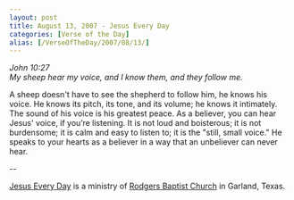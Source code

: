 ```yaml
---
layout: post
title: August 13, 2007 - Jesus Every Day
categories: [Verse of the Day]
alias: [/VerseOfTheDay/2007/08/13/]
---
```


_John 10:27  
My sheep hear my voice, and I know them, and they follow me._

A sheep doesn't have to see the shepherd to follow him, he knows
his voice. He knows its pitch, its tone, and its volume; he knows it
intimately. The sound of his voice is his greatest peace. As a
believer, you can hear Jesus' voice, if you&rsquo;re listening. It is
not loud and boisterous; it is not burdensome; it is calm and easy to
listen to; it is the "still, small voice." He speaks to your hearts
as a believer in a way that an unbeliever can never hear.

 --

<a href=http://jesuseveryday.net>Jesus Every Day</a> is a ministry of <a href=http://rodgersbaptist.net>Rodgers Baptist Church</a> in Garland, Texas.
